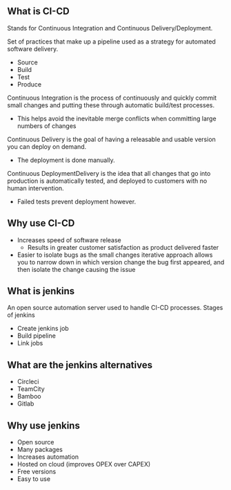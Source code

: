 ## What is CI-CD

Stands for Continuous Integration and Continuous Delivery/Deployment.

Set of practices that make up a pipeline used as a strategy for automated software delivery.

- Source
- Build
- Test
- Produce

Continuous Integration is the process of continuously and quickly commit small changes and putting these through automatic build/test processes.

- This helps avoid the inevitable merge conflicts when committing large numbers of changes

Continuous Delivery is the goal of having a releasable and usable version you can deploy on demand.

- The deployment is done manually.

Continuous DeploymentDelivery is the idea that all changes that go into production is automatically tested, and deployed to customers with no human intervention.

- Failed tests prevent deployment however.

## Why use CI-CD

- Increases speed of software release
    - Results in greater customer satisfaction as product delivered faster
- Easier to isolate bugs as the small changes iterative approach allows you to narrow down in which version change the bug first appeared, and then isolate the change causing the issue

## What is jenkins

An open source automation server used to handle CI-CD processes.
Stages of jenkins

- Create jenkins job
- Build pipeline
- Link jobs

## What are the jenkins alternatives

- Circleci
- TeamCity
- Bamboo
- Gitlab

## Why use jenkins

- Open source
- Many packages
- Increases automation
- Hosted on cloud (improves OPEX over CAPEX)
- Free versions
- Easy to use
